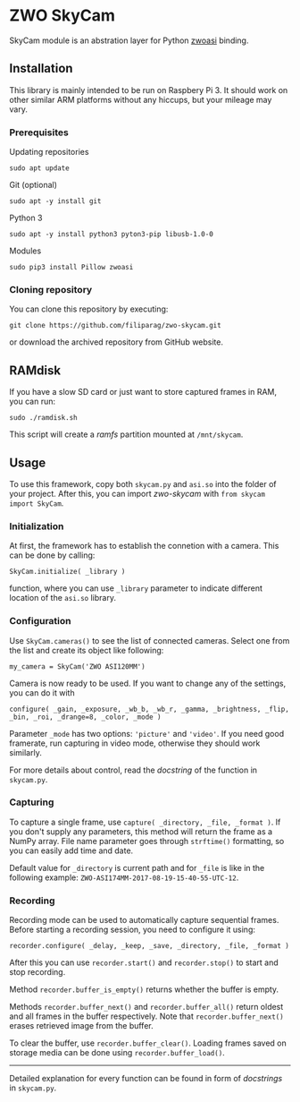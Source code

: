 # ZWO SkyCam

SkyCam module is an abstration layer for Python [zwoasi](https://github.com/stevemarple/python-zwoasi) binding.

## Installation

This library is mainly intended to be run on Raspbery Pi 3. It should work on other similar ARM platforms without any hiccups, but your mileage may vary.

### Prerequisites

Updating repositories

`sudo apt update`

Git (optional)

`sudo apt -y install git`

Python 3

`sudo apt -y install python3 pyton3-pip libusb-1.0-0`

Modules

`sudo pip3 install Pillow zwoasi`

### Cloning repository

You can clone this repository by executing:

`git clone https://github.com/filiparag/zwo-skycam.git`

or download the archived repository from GitHub website.

## RAMdisk

If you have a slow SD card or just want to store captured frames in RAM, you can run:

`sudo ./ramdisk.sh`

This script will create a *ramfs* partition mounted at `/mnt/skycam`.

## Usage

To use this framework, copy both `skycam.py` and `asi.so` into the folder of your project. After this, you can import *zwo-skycam* with `from skycam import SkyCam`.

### Initialization

At first, the framework has to establish the connetion with a camera. This can be done by calling:

`SkyCam.initialize( _library )`

function, where you can use `_library` parameter to indicate different location of the `asi.so` library.

### Configuration

Use `SkyCam.cameras()` to see the list of connected cameras. Select one from the list and create its object like following:

`my_camera = SkyCam('ZWO ASI120MM')`

Camera is now ready to be used. If you want to change any of the settings, you can do it with

`configure( _gain, _exposure, _wb_b, _wb_r, _gamma, _brightness, _flip, _bin, _roi, _drange=8, _color, _mode )`

Parameter `_mode` has two options: `'picture'` and `'video'`. If you need good framerate, run capturing in video mode, otherwise they should work similarly.

For more details about control, read the *docstring* of the function in `skycam.py`.

### Capturing

To capture a single frame, use `capture( _directory, _file, _format )`. If you don't supply any parameters, this method will return the frame as a NumPy array. File name parameter goes through `strftime()` formatting, so you can easily add time and date.

Default value for `_directory` is current path and for `_file` is like in the following example: `ZWO-ASI174MM-2017-08-19-15-40-55-UTC-12`.

### Recording

Recording mode can be used to automatically capture sequential frames. Before starting a recording session, you need to configure it using:

`recorder.configure( _delay, _keep, _save, _directory, _file, _format )`

After this you can use `recorder.start()` and `recorder.stop()` to start and stop recording.

Method `recorder.buffer_is_empty()` returns whether the buffer is empty. 

Methods `recorder.buffer_next()` and `recorder.buffer_all()` return oldest and all frames in the buffer respectively. Note that `recorder.buffer_next()` erases retrieved image from the buffer.

To clear the buffer, use `recorder.buffer_clear()`. Loading frames saved on storage media can be done using `recorder.buffer_load()`.

---

Detailed explanation for every function can be found in form of *docstrings* in `skycam.py`.